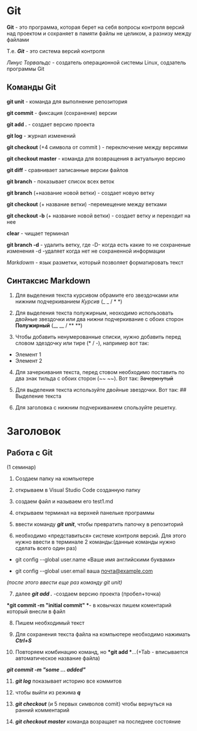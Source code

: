 # Git

__Git__ - это программа, которая берет на себя вопросы контроля версий над проектом и сохраняет в памяти файлы не целиком, а разнизу между файлами

Т.е. __*Git*__ - это система версий контроля

*Линус Торвальдс* - создатель операционной системы Linux, содзатель программы Git

## Команды Git

**git unit** - команда для выполнение репозитория

**git commit** - фиксация (сохранение) версии

**git add .** - создает версию проекта

**git log** - журнал изменений

**git checkout** (+4 символа от commit ) - переключение  между версиями

**git checkout master** - команда для возвращения в актуальную версию

**git diff** - сравнивает записанные версии файлов

**git branch** - показывает список всех веток

**git branch** (+название новой ветки) - создает новую ветку

**git checkout** (+ название ветки)  -перемещение между ветками

**git checkout -b** (+ название новой ветки) - создает ветку и переходит на нее

**clear** - чищает терминал

**git branch -d** - удалить ветку, где
-D- когда есть какие то не сохраненые изменения
-d -удаляет когда нет не сохраненной информации

*Markdowm* - язык разметки, который позволяет форматировать текст

## Синтаксиc Markdown


1. Для выделения текста курсивом обрамите его звездочками или нижним подчеркиванием *Курсив* (_ _ / * *)

2. Для выделения текста полужирным, неоходимо использовать двойные звездочки или два нижни подчеркивание с обоих сторон **Полужирный** (__ __ / ** **)

3. Чтобы добавить ненумерованные списки, нужно добавить перед словом здездочку или тире (* / -), например вот так:

  * Элемент 1 
  * Элемент 2


4. Для зачеркивания текста, перед стовом необходимо поставить по два знак тильда с обоих сторон (~~ ~~). Вот так: ~~Зачеркнутый~~ 

5. Для выделения текста используйте двойные звездочки. Вот так: ## Выделение текста

6. Для заголовка с нижним подчеркиванием спользуйте решетку.
# Заголовок

## Работа с Git

(1 семинар)

1. Создаем папку  на компьютере

2. открываем в Visual Studio Code созданную папку

3. создаем файл и называем его test1.md

4. открываем терминал на верхней панельке программы

5. ввести команду __*git unit*__, чтобы превратить папочку в репозиторий

6. необходимо «представиться» системе контроля версий.  Для этого нужно ввести в терминале 2 команды:(данные команды нужно сделать всего один раз)
 - git config --global user.name «Ваше имя английскими буквами»

 - git config --global user.email ваша почта@example.com

 *(после этого ввести еще раз команду git unit)*

7. далее
__*git add .*__ -создаем версию проекта (пробел+точка)

__*git commit -m "initial commit" *__- в ковычках пишем коментарий который внесли в файл

8. Пишем необходимый текст

9. Для сохранения текста файла на компьютере необходимо нажимать __*Ctrl+S*__

10. Повторяем комбинацию команд, но 
__*git add *__...(+Tab - вписывается автоматическое название файла) 

__*git commit -m "some ... added"*__


11. __*git log*__ показывает историю все коммитов


12. чтобы выйти из режима __*q*__

13. __*git checkout*__ (и 5 первых символов comit) чтобы вернуться на ранний комментарий

14. __*git checkout master*__ команда возращает на последнее состояние

